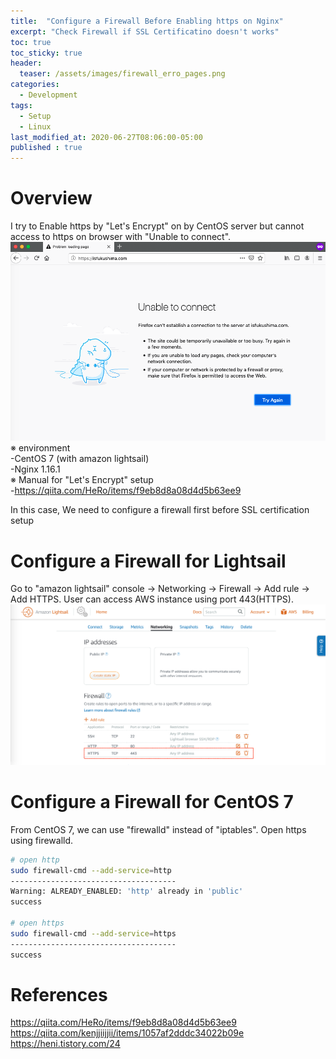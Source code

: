```yaml
---
title:  "Configure a Firewall Before Enabling https on Nginx"
excerpt: "Check Firewall if SSL Certificatino doesn't works"
toc: true
toc_sticky: true
header:
  teaser: /assets/images/firewall_erro_pages.png
categories:
  - Development
tags:
  - Setup
  - Linux
last_modified_at: 2020-06-27T08:06:00-05:00
published : true
---
```


# Overview
I try to Enable https by "Let's Encrypt" on by CentOS server but cannot access to https on browser with "Unable to connect".    
![firewall_erro_pages.png](/assets/images/firewall_erro_pages.png)
※ environment  
-CentOS 7 (with amazon lightsail)  
-Nginx 1.16.1  
※ Manual for "Let's Encrypt" setup  
-https://qiita.com/HeRo/items/f9eb8d8a08d4d5b63ee9

In this case, We need to configure a firewall first before SSL certification setup
</br>
  
  
# Configure a Firewall for Lightsail
Go to "amazon lightsail" console -> Networking -> Firewall -> Add rule -> Add HTTPS. User can access AWS instance using port 443(HTTPS).
![aws_instance_port 443](/assets/images/aws_instance_port_443.png)
</br>

# Configure a Firewall for CentOS 7
From CentOS 7, we can use "firewalld" instead of "iptables". Open https using firewalld.  
```bash
# open http
sudo firewall-cmd --add-service=http
-------------------------------------
Warning: ALREADY_ENABLED: 'http' already in 'public'
success
  
# open https
sudo firewall-cmd --add-service=https
-------------------------------------
success
```
  
# References
https://qiita.com/HeRo/items/f9eb8d8a08d4d5b63ee9  
https://qiita.com/kenjjiijjii/items/1057af2dddc34022b09e  
https://heni.tistory.com/24
